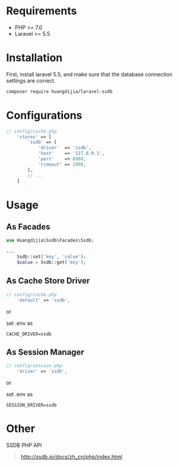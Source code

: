 # Requirements

* PHP >= 7.0
* Laravel >= 5.5

# Installation

First, install laravel 5.5, and make sure that the database connection settings are correct.

~~~bash
composer require huangdijia/laravel-ssdb
~~~

# Configurations

~~~php
// config/cache.php
    'stores' => [
        'ssdb' => [
            'driver'  => 'ssdb',
            'host'    => '127.0.0.1',
            'port'    => 8888,
            'timeout' => 2000,
        ],
        // ...
    ]
~~~

# Usage

## As Facades

~~~php
use Huangdijia\Ssdb\Facades\Ssdb;

...
    Ssdb::set('key', 'value');
    $value = Ssdb::get('key');
~~~

## As Cache Store Driver

~~~php
// config/cache.php
    'default' => 'ssdb',
~~~

or

set .env as

~~~env
CACHE_DRIVER=ssdb
~~~

## As Session Manager

~~~php
// config/session.php
    'driver' => 'ssdb',
~~~

or

set .env as

~~~env
SESSION_DRIVER=ssdb
~~~

# Other

SSDB PHP API

> http://ssdb.io/docs/zh_cn/php/index.html